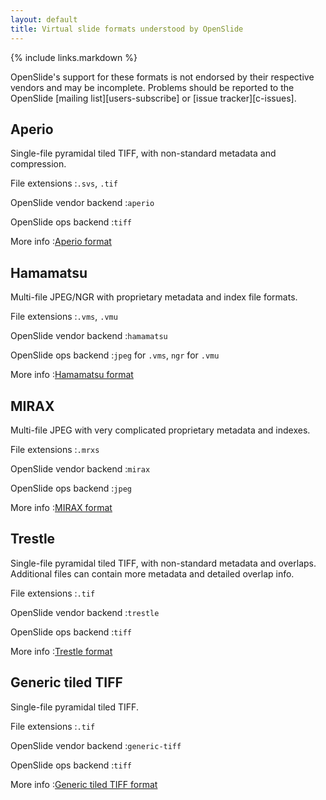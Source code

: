 ```yaml
---
layout: default
title: Virtual slide formats understood by OpenSlide
---
```


{% include links.markdown %}

OpenSlide's support for these formats is not endorsed by their respective
vendors and may be incomplete.  Problems should be reported to the OpenSlide
[mailing list][users-subscribe] or [issue tracker][c-issues].


Aperio
------

Single-file pyramidal tiled TIFF, with non-standard metadata and compression.

File extensions
:`.svs`, `.tif`

OpenSlide vendor backend
:`aperio`

OpenSlide ops backend
:`tiff`

More info
:[Aperio format][3]

[3]: /Aperio%20format


Hamamatsu
---------

Multi-file JPEG/NGR with proprietary metadata and index file formats.

File extensions
:`.vms`, `.vmu`

OpenSlide vendor backend
:`hamamatsu`

OpenSlide ops backend
:`jpeg` for `.vms`, `ngr` for `.vmu`

More info
:[Hamamatsu format][4]

[4]: /Hamamatsu%20format


MIRAX
-----

Multi-file JPEG with very complicated proprietary metadata and indexes.

File extensions
:`.mrxs`

OpenSlide vendor backend
:`mirax`

OpenSlide ops backend
:`jpeg`

More info
:[MIRAX format][5]

[5]: /MIRAX%20format


Trestle
-------
Single-file pyramidal tiled TIFF, with non-standard metadata and
overlaps. Additional files can contain more metadata and detailed
overlap info.

File extensions
:`.tif`

OpenSlide vendor backend
:`trestle`

OpenSlide ops backend
:`tiff`

More info
:[Trestle format][6]

[6]: /Trestle%20format


Generic tiled TIFF
------------------

Single-file pyramidal tiled TIFF.

File extensions
:`.tif`

OpenSlide vendor backend
:`generic-tiff`

OpenSlide ops backend
:`tiff`

More info
:[Generic tiled TIFF format][7]

[7]: /Generic%20tiled%20TIFF%20format
